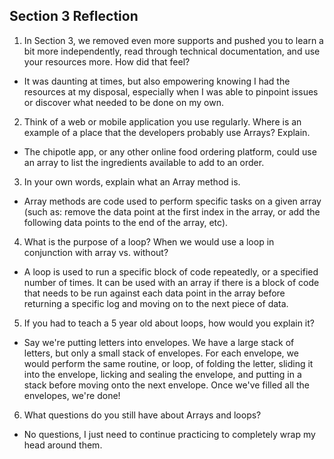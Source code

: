 ## Section 3 Reflection

1. In Section 3, we removed even more supports and pushed you to learn a bit more independently, read through technical documentation, and use your resources more. How did that feel?

+ It was daunting at times, but also empowering knowing I had the resources at my disposal, especially when I was able to pinpoint issues or discover what needed to be done on my own.

2. Think of a web or mobile application you use regularly. Where is an example of a place that the developers probably use Arrays? Explain.

+ The chipotle app, or any other online food ordering platform, could use an array to list the ingredients available to add to an order.

3. In your own words, explain what an Array method is.

+ Array methods are code used to perform specific tasks on a given array (such as: remove the data point at the first index in the array, or add the following data points to the end of the array, etc).

4. What is the purpose of a loop? When we would use a loop in conjunction with array vs. without?

+ A loop is used to run a specific block of code repeatedly, or a specified number of times. It can be used with an array if there is a block of code that needs to be run against each data point in the array before returning a specific log and moving on to the next piece of data.

5. If you had to teach a 5 year old about loops, how would you explain it?

+ Say we're putting letters into envelopes. We have a large stack of letters, but only a small stack of envelopes. For each envelope, we would perform the same routine, or loop, of folding the letter, sliding it into the envelope, licking and sealing the envelope, and putting in a stack before moving onto the next envelope. Once we've filled all the envelopes, we're done!

6. What questions do you still have about Arrays and loops?

+ No questions, I just need to continue practicing to completely wrap my head around them.
